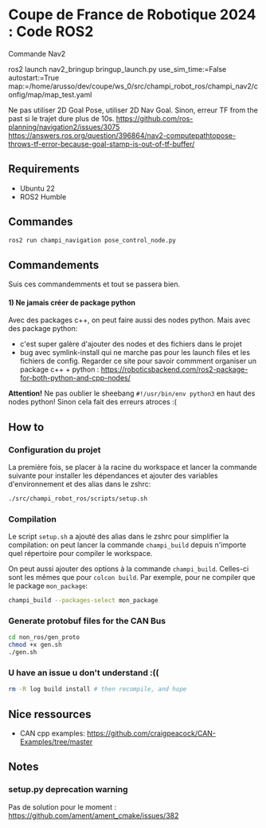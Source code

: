 # Coupe de France de Robotique 2024 : Code ROS2



Commande Nav2

ros2 launch nav2_bringup bringup_launch.py use_sim_time:=False autostart:=True map:=/home/arusso/dev/coupe/ws_0/src/champi_robot_ros/champi_nav2/config/map/map_test.yaml


Ne pas utiliser 2D Goal Pose, utiliser 2D Nav Goal. Sinon, erreur TF from the past si le trajet dure plus de 10s.
https://github.com/ros-planning/navigation2/issues/3075
https://answers.ros.org/question/396864/nav2-computepathtopose-throws-tf-error-because-goal-stamp-is-out-of-tf-buffer/


## Requirements

- Ubuntu 22
- ROS2 Humble

## Commandes
```bash
ros2 run champi_navigation pose_control_node.py
```
## Commandements

Suis ces commandemments et tout se passera bien.

#### 1) Ne jamais créer de package python

Avec des packages c++, on peut faire aussi des nodes python. Mais avec des package python: 
- c'est super galère d'ajouter des nodes et des fichiers dans le projet
- bug avec symlink-install qui ne marche pas pour les launch files et les fichiers de config.
Regarder ce site pour savoir commment organiser un package c++ + python : https://roboticsbackend.com/ros2-package-for-both-python-and-cpp-nodes/

**Attention!** Ne pas oublier le sheebang `#!/usr/bin/env python3` en haut des nodes python! Sinon cela fait des erreurs atroces :(

## How to

### Configuration du projet

La première fois, se placer à la racine du workspace et lancer la commande suivante pour installer les dépendances et ajouter
des variables d'environnement et des alias dans le zshrc:
```bash
./src/champi_robot_ros/scripts/setup.sh
```

### Compilation

Le script `setup.sh` a ajouté des alias dans le zshrc pour simplifier la compilation: on peut lancer la commande
`champi_build` depuis n'importe quel répertoire pour compiler le workspace.

On peut aussi ajouter des options à la commande `champi_build`. Celles-ci sont les mêmes que pour `colcon build`.
Par exemple, pour ne compiler que le package `mon_package`:
```bash
champi_build --packages-select mon_package
```

### Generate protobuf files for the CAN Bus
```bash
cd non_ros/gen_proto
chmod +x gen.sh
./gen.sh
```

### U have an issue u don't understand :((
```bash
rm -R log build install # then recompile, and hope
```

## Nice ressources

* CAN cpp examples: https://github.com/craigpeacock/CAN-Examples/tree/master

## Notes

### setup.py deprecation warning

Pas de solution pour le moment : https://github.com/ament/ament_cmake/issues/382
